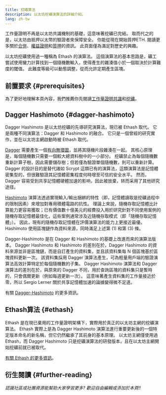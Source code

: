 ```yaml
---
title: 挖礦算法
description: 以太坊挖礦演算法的詳細介紹。
lang: zh-tw
---
```


<Alert variant="update">
<AlertEmoji text=":wave:"/>
<AlertContent>
<AlertDescription>
工作量證明不再是以太坊共識機制的基礎，這意味著挖礦已完結。 取而代之的是，以太坊由抵押以太幣的驗證者來保障安全。 你能從現在開始質押ETH. 閱讀更多關於<a href='/roadmap/merge/'>合併</a>、<a href='/developers/docs/consensus-mechanisms/pos/'>權益證明</a>和<a href='/staking/'>質押</a>的資訊。 此頁面僅為滿足對歷史的興趣。
</AlertDescription>
</AlertContent>
</Alert>

以太坊挖礦使用過一種稱為 Ethash 的演算法。 這個演算法的基本思路是，礦工嘗試使用蠻力計算找到一個隨機數輸入，使得產生的雜湊值小於一個取決於計算難度的閾值。 此難度等級可以動態調整，從而允許定期產生區塊。

## 前置要求 {#prerequisites}

為了更好地理解本頁內容，我們推薦你先閱讀[工作量證明共識](/developers/docs/consensus-mechanisms/pow)和[挖礦](/developers/docs/consensus-mechanisms/pow/mining)。

## Dagger Hashimoto {#dagger-hashimoto}

Dagger Hashimoto 是以太坊挖礦的先導研究演算法，現已被 Ethash 取代。 它是兩種不同演算法：Dagger 和 Hashimoto 的融合。 它只是一個曾經的研究實作，並在以太坊主網啟動時被 Ethash 取代。

[Dagger](http://www.hashcash.org/papers/dagger.html) 需要產生一個[有向無環圖](https://en.wikipedia.org/wiki/Directed_acyclic_graph)，並將其隨機片段雜湊在一起。 其核心原理是，每個隨機數只需要一個較大總資料樹中的一小部分。 挖礦禁止為每個隨機數重新計算子樹，因此需要儲存樹；但若僅為驗證單個隨機數，則可以重新計算。 Dagger 的設計目的是替代諸如 Scrypt 這類已有的演算法，這類演算法是記憶體密集型的，但很難驗證其記憶體密集程度何時增至可信的安全水平。 然而，Dagger 容易受到共享記憶體硬體加速的影响，因此被放棄，转而采用了其他研究途径。

[Hashimoto](http://diyhpl.us/%7Ebryan/papers2/bitcoin/meh/hashimoto.pdf) 演算法透過實現輸入/輸出捆綁的特性（即，記憶體讀取是挖礦過程中的限制因素）來增加對專用積體電路的抗性。 理論上來說，隨機存取記憶體比計算能力更容易獲取；已有價值數十億美元的經費投入用於研究針對不同使用案例的隨機存取記憶體最佳化，這些案例通常涉及近隨機存取模式（即「隨機存取記憶體」）。 因此，現有的隨機存取記憶體在評價演算法的能力上更接近最優。 Hashimoto 使用區塊鏈作為資料來源，同時滿足上述第 (1) 和第 (3) 條。

Dagger-Hashimoto 是在 Dagger 和 Hashimoto 的基礎上改進而來的演算法版本。 Dagger Hashimoto 和 Hashimoto 的差別在於，Dagger Hashimoto 的資料來源並非是區塊鏈，而是自訂產生的資料集，並且該資料集每 N 個區塊基於區塊資料更新一次。 該資料集採用 Dagger 演算法產生，可為輕量用戶端的驗證演算法高效計算特定於每個隨機數的子集。 Dagger Hashimoto 演算法和 Dagger 演算法的差別在於，與原來的 Dagger 不同，用於查詢區塊的資料集只是暫時的，只會偶爾更新（例如每週更新一次）。 這意味著產生資料集的工作量接近於零，所以 Sergio Lerner 關於共享記憶體加速的論據變得微不足道。

有關 [Dagger-Hashimoto](/developers/docs/consensus-mechanisms/pow/mining/mining-algorithms/dagger-hashimoto) 的更多資訊。

## Ethash算法 {#ethash}

Ethash 是在現已棄用的工作量證明架構下，實際用於真正的以太坊主網的挖礦演算法。 Ethash 實際上是為 Dagger Hashimoto 演算法進行重要更新後的一個特定版本命名的新名稱，但它仍然繼承了其前身的基本原理。 以太坊主網僅使用過 Ethash，而 Dagger Hashimoto 只是挖礦演算法的研發版本，且在以太坊主網開始挖礦前就已被取代。

[有關 Ethash 的更多資訊](/developers/docs/consensus-mechanisms/pow/mining/mining-algorithms/ethash)。

## 衍生閱讀 {#further-reading}

_認識社區或社團資源能幫助大家學習更多? 歡迎自由編輯或添加於本頁!!_
